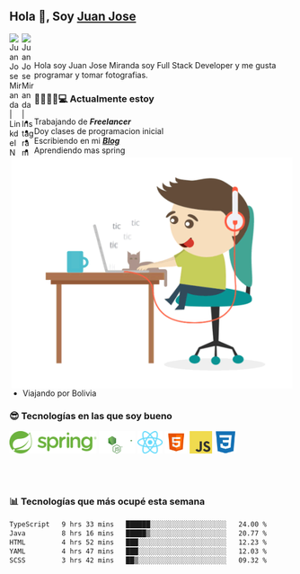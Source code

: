 ## Hola 👋, Soy [Juan Jose](http://juanjoses.me)

<a href="https://www.linkedin.com/in/juanjosemirandam/">
  <img align="left" alt="Juan Jose Miranda | LinkdeIN" width="22px" src="https://cdn.jsdelivr.net/npm/simple-icons@v3/icons/linkedin.svg" />
</a>

<a href="https://www.instagram.com/juan.jose.miranda/">
  <img align="left" alt="Juan Jose Miranda | Instagram" width="22px" src="https://cdn.jsdelivr.net/npm/simple-icons@v3/icons/instagram.svg" />
</a>

<br /> <br />

Hola soy Juan Jose Miranda soy Full Stack Developer y me gusta programar y tomar fotografias.

<img align="right" alt="GIF" src="./images/gif-juanjose.gif" width="500" max-height="320" />

### 👨‍💻🕵‍♀💻 Actualmente estoy

- Trabajando de ***Freelancer***
- Doy clases de programacion inicial
- Escribiendo en mi ***[Blog](http://juanjoses.me)***
- Aprendiendo mas spring
- Viajando por Bolivia 

### 😎 Tecnologías en las que soy bueno

<code><img alt="Spring" height="40px" src="./images/spring-icon.svg"/></code>
<code><img alt="NodeJS" height="40px" src="./images/nodejs-icon.svg" /></code>
<code><img alt="ReactJS" height="40px" src="./images/react-icon.svg" /></code>
<code><img alt="HTML5" height="40px" src="./images/html-icon.png" /></code>
<code><img alt="JavaScript" height="40px" src="./images/js-icon.png"  /></code>
<code><img alt="CSS3" height="40px" src="./images/css-icon.png" /></code>

<br/><br/>

### 📊 Tecnologías que más ocupé esta semana

<!--START_SECTION:waka-->
```text
TypeScript   9 hrs 33 mins   ██████░░░░░░░░░░░░░░░░░░░   24.00 % 
Java         8 hrs 16 mins   █████▒░░░░░░░░░░░░░░░░░░░   20.77 % 
HTML         4 hrs 52 mins   ███░░░░░░░░░░░░░░░░░░░░░░   12.23 % 
YAML         4 hrs 47 mins   ███░░░░░░░░░░░░░░░░░░░░░░   12.03 % 
SCSS         3 hrs 42 mins   ██▒░░░░░░░░░░░░░░░░░░░░░░   09.32 % 
```
<!--END_SECTION:waka-->

<!-- ### 📌🤓 Últimos artículos en mi blog -->